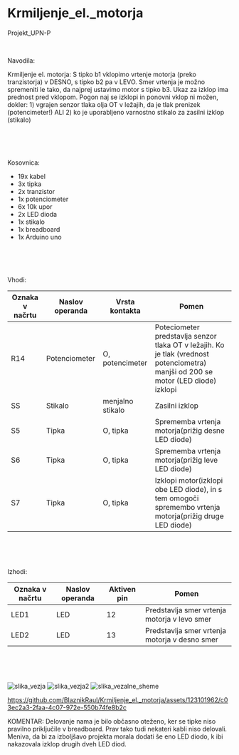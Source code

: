 # Krmiljenje_el._motorja

Projekt_UPN-P

<br>

Navodila:

Krmiljenje el. motorja:  S tipko b1 vklopimo vrtenje motorja (preko tranzistorja) v DESNO, s tipko b2 pa v LEVO. Smer vrtenja je možno spremeniti le tako, da najprej ustavimo motor s tipko b3. Ukaz za izklop ima prednost pred vklopom. Pogon naj se izklopi in ponovni vklop ni možen, dokler: 1) vgrajen senzor tlaka olja OT v ležajih, da je tlak prenizek (potencimeter!) ALI 2) ko je uporabljeno varnostno stikalo za zasilni izklop (stikalo)

<br>
<br>
<br>

Kosovnica:

- 19x kabel
- 3x tipka
- 2x tranzistor
- 1x potenciometer
- 6x 10k upor
- 2x LED dioda
- 1x stikalo
- 1x breadboard
- 1x Arduino uno
  
<br>
<br>
<br>

Vhodi:

| Oznaka v načrtu | Naslov operanda | Vrsta kontakta | Pomen |
| -------- | ------- | -------- | ------- |
| R14 | Potenciometer | O, potencimeter | Poteciometer predstavlja senzor tlaka OT v ležajih. Ko je tlak (vrednost potenciometra) manjši od 200 se motor (LED diode) izklopi  |
| SS | Stikalo | menjalno stikalo | Zasilni izklop |
| S5 | Tipka | O, tipka | Sprememba vrtenja motorja(prižig desne LED diode) |
| S6 | Tipka | O, tipka | Sprememba vrtenja motorja(prižig leve LED diode) |
| S7 | Tipka | O, tipka | Izklopi motor(izklopi obe LED diode), in s tem omogoči spremembo vrtenja motorja(prižig druge LED diode) |

<br>
<br>
<br>

Izhodi:

| Oznaka v načrtu | Naslov operanda | Aktiven pin | Pomen |
| -------- | ------- | -------- | ------- |
| LED1 | LED | 12 | Predstavlja smer vrtenja motorja v levo smer |
| LED2 | LED | 13 | Predstavlja smer vrtenja motorja v desno smer |

<br>
<br>
<br>

![slika_vezja](https://github.com/BlaznikRaul/Krmiljenje_el._motorja/assets/123101962/d691db58-45a7-4ba8-96cb-408c0f7235e8)
![slika_vezja2](https://github.com/BlaznikRaul/Krmiljenje_el._motorja/assets/123101962/0d312ee9-71a2-4f2a-b46d-57aaaf9c4779)
![slika_vezalne_sheme](https://github.com/BlaznikRaul/Krmiljenje_el._motorja/assets/123101962/16cbc23f-e291-4fcd-aee6-986103c7efb8)


https://github.com/BlaznikRaul/Krmiljenje_el._motorja/assets/123101962/c03ec2a3-2faa-4c07-972e-550b74fe8b2c


KOMENTAR:
Delovanje nama je bilo občasno oteženo, ker se tipke niso pravilno priključile v breadboard. Prav tako tudi nekateri kabli niso delovali. Meniva, da bi za izboljšavo projekta morala dodati še eno LED diodo, k ibi nakazovala izklop drugih dveh LED diod.


